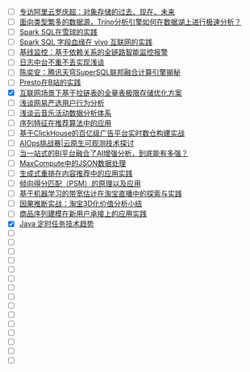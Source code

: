 - [ ] [专访阿里云罗庆超：对象存储的过去、现在、未来](https://mp.weixin.qq.com/s/ow6iQqU4VbQ5ZMxZHxSPyw)
- [ ] [面向类型繁多的数据源，Trino分析引擎如何在数据湖上进行极速分析？](https://mp.weixin.qq.com/s/6CmRMjJQuQcQaTelirgXhA)
- [ ] [Spark SQL在雪球的实践](https://mp.weixin.qq.com/s/MB8K9rPxed7ZbHP3BahCrw)
- [ ] [Spark SQL 字段血缘在 vivo 互联网的实践](https://mp.weixin.qq.com/s/ZTb_6Gqj2GEuYjHu3ZbytQ)
- [ ] [基线监控：基于依赖关系的全链路智能监控报警](https://mp.weixin.qq.com/s/eTDDR5xOO7st_tounTgvZw)
- [ ] [日志中台不重不丢实现浅谈](https://mp.weixin.qq.com/s/EHm8tjdkcrZZmSNRuiOQug)
- [ ] [陈奕安：腾讯天穹SuperSQL联邦融合计算引擎揭秘](https://mp.weixin.qq.com/s/TAJEWnMM0l-_22NDWMtX_A)
- [ ] [Presto在B站的实践](https://mp.weixin.qq.com/s/9_lSIFSw5o8sFC8foEtA7w)
- [x] [互联网场景下基于拉链表的全量表极限存储优化方案](https://smartsi.blog.csdn.net/article/details/127548452)
- [ ] [浅谈网易严选用户行为分析](https://mp.weixin.qq.com/s/7BO6tqIo45l891BW7d6BHA)
- [ ] [浅谈云音乐活动数据分析体系](https://mp.weixin.qq.com/s/t2NLTyKHQlbEdxkpqhzFzw)
- [ ] [序列特征在推荐算法中的应用](https://mp.weixin.qq.com/s/Vf3A0Mi4jPIhL-d_JBjbfQ)
- [ ] [基于ClickHouse的百亿级广告平台实时数仓构建实战](https://mp.weixin.qq.com/s/MQEXyhyhSOHCt6YF4PFXEw)
- [ ] [AIOps挑战赛|云原生可观测技术探讨](https://mp.weixin.qq.com/s/4QZ6OQDUszrg49W5MabyWQ)
- [ ] [当一站式的BI平台融合了AI增强分析，到底能有多强？](https://mp.weixin.qq.com/s/sOslvBjzKG7vjdknrsl6uw)
- [ ] [MaxCompute中的JSON数据处理](https://mp.weixin.qq.com/s/OuZVF6jsD4fttXM9i1H78Q)
- [ ] [生成式重排在内容推荐中的应用实践](https://mp.weixin.qq.com/s/ZsjDB_r90xESqtzPVyVunw)
- [ ] [倾向得分匹配（PSM）的原理以及应用](https://mp.weixin.qq.com/s/pjgYKfFICqzvFwhHwHBNow)
- [ ] [基于机器学习的带宽估计在淘宝直播中的探索与实践](https://mp.weixin.qq.com/s/4_77XOl7JB-PiBSWFXwssw)
- [ ] [因果推断实战：淘宝3D化价值分析小结](https://mp.weixin.qq.com/s/etMqiZ0oKH9BtrGwLdJu2g)
- [ ] [商品序列建模在新用户承接上的应用实践](https://mp.weixin.qq.com/s/St-uy4_rT1O6E5CLbLxISg)
- [x] [Java 定时任务技术趋势](https://mp.weixin.qq.com/s/vkYX4BgG9H_bJeaefcmSmw)
- [ ] []()
- [ ] []()
- [ ] []()
- [ ] []()
- [ ] []()
- [ ] []()
- [ ] []()
- [ ] []()
- [ ] []()
- [ ] []()
- [ ] []()
- [ ] []()
- [ ] []()
- [ ] []()
- [ ] []()
